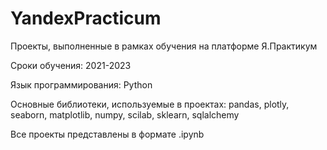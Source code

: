 # YandexPracticum
Проекты, выполненные в рамках обучения на платформе Я.Практикум

Сроки обучения: 2021-2023

Язык программирования: Python

Основные библиотеки, используемые в проектах: pandas, plotly, seaborn, matplotlib, numpy, scilab, sklearn, sqlalchemy

Все проекты представлены в формате .ipynb
